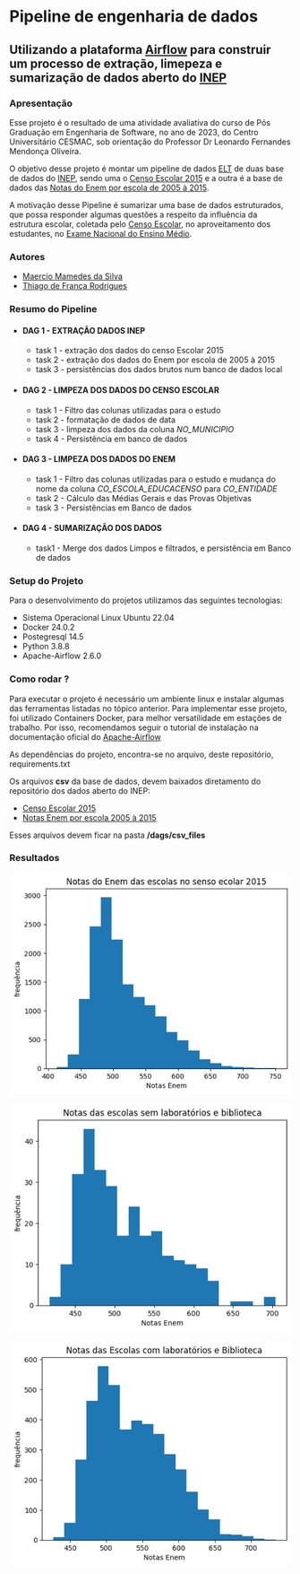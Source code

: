 # Pipeline de engenharia de dados

## Utilizando a plataforma [Airflow](https://airflow.apache.org/docs/apache-airflow/stable/index.html) para construir um processo de extração, limepeza e sumarização de dados aberto do [INEP](https://www.gov.br/inep/pt-br/acesso-a-informacao/institucional/sobre)



### Apresentação

Esse projeto é o resultado de uma atividade avaliativa do curso de Pós Graduação em Engenharia de Software, no ano de 2023, do Centro Universitário CESMAC, sob orientação do Professor Dr Leonardo Fernandes Mendonça Oliveira.

O objetivo desse projeto é montar um pipeline de dados [ELT](https://kondado.com.br/blog/blog/2020/08/18/o-que-e-elt/) de duas base de dados do [INEP](https://www.gov.br/inep/pt-br/acesso-a-informacao/institucional/sobre), sendo uma o [Censo Escolar 2015](https://www.gov.br/inep/pt-br/acesso-a-informacao/dados-abertos/microdados/censo-escolar) e a outra é a base de dados das [Notas do Enem por escola de 2005 à 2015](https://www.gov.br/inep/pt-br/acesso-a-informacao/dados-abertos/microdados/enem-por-escola).

A motivação desse Pipeline é sumarizar uma base de dados estruturados, que possa responder algumas questões a respeito da influência da estrutura escolar, coletada pelo [Censo Escolar](https://www.gov.br/inep/pt-br/areas-de-atuacao/pesquisas-estatisticas-e-indicadores/censo-escolar), no aproveitamento dos estudantes, no [Exame Nacional do Ensino Médio](https://www.gov.br/inep/pt-br/areas-de-atuacao/avaliacao-e-exames-educacionais/enem). 

### Autores

* [Maercio Mamedes da Silva](https://www.linkedin.com/in/maerciomamedes/)
* [Thiago de França Rodrigues](https://www.linkedin.com/in/thiago-de-fran%C3%A7a-rodrigues-b6375a27/)
  

### Resumo do Pipeline

* #### DAG 1 - EXTRAÇÃO DADOS INEP
  * task 1 - extração dos dados do censo Escolar 2015
  * task 2 - extração dos dados do Enem por escola de 2005 à 2015
  * task 3 - persistências dos dados brutos num banco de dados local
* #### DAG 2 - LIMPEZA DOS DADOS DO CENSO ESCOLAR
  * task 1 - Filtro das colunas utilizadas para o estudo
  * task 2 - formatação de dados de data
  * task 3 - limpeza dos dados da coluna *NO_MUNICIPIO*
  * task 4 - Persistência em banco de dados
* #### DAG 3 - LIMPEZA DOS DADOS DO ENEM
  * task 1 - Filtro das colunas utilizadas para o estudo e mudança do nome da coluna *CO_ESCOLA_EDUCACENSO* para *CO_ENTIDADE*
  * task 2 - Cálculo das Médias Gerais e das Provas Objetivas
  * task 3 - Persistências em Banco de dados
* #### DAG 4 - SUMARIZAÇÃO DOS DADOS
  * task1 - Merge dos dados Limpos e filtrados, e persistência em Banco de dados
  
### Setup do Projeto

Para o desenvolvimento do projetos utilizamos das seguintes tecnologias:
* Sistema Operacional Linux Ubuntu 22.04
* Docker 24.0.2
* Postegresql 14.5
* Python 3.8.8
* Apache-Airflow 2.6.0


### Como rodar ?

Para executar o projeto é necessário um ambiente linux e instalar algumas das ferramentas listadas no tópico anterior. Para implementar esse projeto, foi utilizado Containers Docker, para melhor versatilidade em estações de trabalho. Por isso, recomendamos seguir o tutorial de instalação na documentação oficial do [Apache-Airflow](https://airflow.apache.org/docs/apache-airflow/2.6.0/howto/docker-compose/index.html)

As dependências do projeto, encontra-se no arquivo, deste repositório, requirements.txt

Os arquivos **csv** da base de dados, devem baixados diretamento do repositório dos dados aberto do INEP:
* [Censo Escolar 2015](https://download.inep.gov.br/dados_abertos/microdados_censo_escolar_2015.zip) 
* [Notas Enem por escola 2005 à 2015](https://download.inep.gov.br/microdados/enem_por_escola/2005_a_2015/microdados_enem_por_escola.zip)

Esses arquivos devem ficar na pasta **/dags/csv_files**

### Resultados

![](https://github.com/MaercioMamedes/airflow/blob/master/images/medias_escolas.png?raw=true)

![](https://github.com/MaercioMamedes/airflow/blob/master/images/media_escolas_down.png?raw=true)

![](https://github.com/MaercioMamedes/airflow/blob/master/images/medias_escolas_up.png?raw=true)
